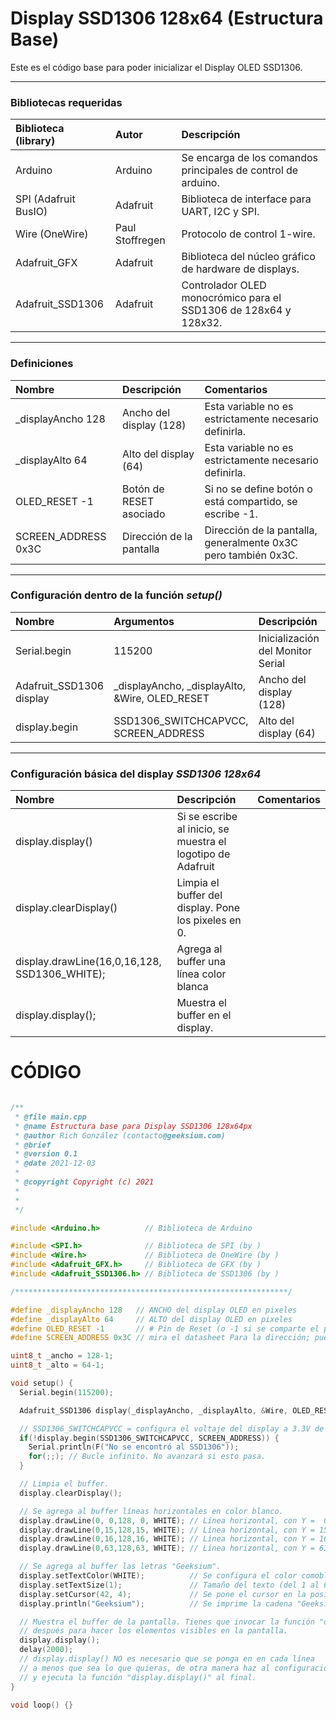 # Display SSD1306 128x64 (Estructura Base)

Este es el código base para poder inicializar el Display OLED SSD1306.

---

### **Bibliotecas requeridas**

| Biblioteca (library) | Autor           | Descripción                                                       |
| :------------------- | :-------------- | :---------------------------------------------------------------- |
| Arduino              | Arduino         | Se encarga de los comandos principales de control de arduino.     |
| SPI (Adafruit BusIO) | Adafruit        | Biblioteca de interface para UART, I2C y SPI.                     |
| Wire (OneWire)       | Paul Stoffregen | Protocolo de control 1-wire.                                      |
| Adafruit_GFX         | Adafruit        | Biblioteca del núcleo gráfico de hardware de displays.            |
| Adafruit_SSD1306     | Adafruit        | Controlador OLED  monocrómico para el SSD1306 de 128x64 y 128x32. |

---

### **Definiciones**

| Nombre              | Descripción              | Comentarios                                                    |
| :------------------ | :----------------------- | :------------------------------------------------------------- |
| _displayAncho 128   | Ancho del display (128)  | Esta variable no es estrictamente necesario definirla.         |
| _displayAlto 64     | Alto del display (64)    | Esta variable no es estrictamente necesario definirla.         |
| OLED_RESET -1       | Botón de RESET asociado  | Si no se define botón o está compartido, se escribe -1.        |
| SCREEN_ADDRESS 0x3C | Dirección de la pantalla | Dirección de la pantalla, generalmente 0x3C pero también 0x3C. |

---

### **Configuración dentro de la función _setup()_**

| Nombre                   | Argumentos                                     | Descripción                       | Comentarios |
| :----------------------- | :--------------------------------------------- | :-------------------------------- | :---------- |
| Serial.begin             | 115200                                         | Inicialización del Monitor Serial |             |
| Adafruit_SSD1306 display | _displayAncho, _displayAlto, &Wire, OLED_RESET | Ancho del display (128)           |             |
| display.begin            | SSD1306_SWITCHCAPVCC, SCREEN_ADDRESS           | Alto del display (64)             |             |

---

### **Configuración básica del display _SSD1306 128x64_**

| Nombre                                        | Descripción                                                 | Comentarios |
| :-------------------------------------------- | :---------------------------------------------------------- | :---------- |
| display.display()                             | Si se escribe al inicio, se muestra el logotipo de Adafruit |             |
| display.clearDisplay()                        | Limpia el buffer del display. Pone los pixeles en 0.        |             |
| display.drawLine(16,0,16,128, SSD1306_WHITE); | Agrega al buffer una línea color blanca                     |             |
| display.display();                            | Muestra el buffer en el display.                            |             |

# CÓDIGO

``` cpp

/**
 * @file main.cpp
 * @name Estructura base para Display SSD1306 128x64px
 * @author Rich González (contacto@geeksium.com)
 * @brief 
 * @version 0.1
 * @date 2021-12-03
 * 
 * @copyright Copyright (c) 2021
 * 
 * 
 */

#include <Arduino.h>          // Biblioteca de Arduino 

#include <SPI.h>              // Biblioteca de SPI (by )
#include <Wire.h>             // Biblioteca de OneWire (by )
#include <Adafruit_GFX.h>     // Biblioteca de GFX (by )
#include <Adafruit_SSD1306.h> // Biblioteca de SSD1306 (by )

/*************************************************************/

#define _displayAncho 128   // ANCHO del display OLED en pixeles
#define _displayAlto 64     // ALTO del display OLED en pixeles
#define OLED_RESET -1       // # Pin de Reset (o -1 si se comparte el pin de reset del Arduino)
#define SCREEN_ADDRESS 0x3C // mira el datasheet Para la dirección; puede ser 0x3C o 0x3D.

uint8_t _ancho = 128-1;
uint8_t _alto = 64-1;

void setup() {
  Serial.begin(115200);

  Adafruit_SSD1306 display(_displayAncho, _displayAlto, &Wire, OLED_RESET);

  // SSD1306_SWITCHCAPVCC = configura el voltaje del display a 3.3V de manera interna.
  if(!display.begin(SSD1306_SWITCHCAPVCC, SCREEN_ADDRESS)) {
    Serial.println(F("No se encontró al SSD1306"));
    for(;;); // Bucle infinito. No avanzará si esto pasa.
  }

  // Limpia el buffer.
  display.clearDisplay();

  // Se agrega al buffer líneas horizontales en color blanco.
  display.drawLine(0, 0,128, 0, WHITE); // Línea horizontal, con Y =  0
  display.drawLine(0,15,128,15, WHITE); // Línea horizontal, con Y = 15
  display.drawLine(0,16,128,16, WHITE); // Línea horizontal, con Y = 16
  display.drawLine(0,63,128,63, WHITE); // Línea horizontal, con Y = 63

  // Se agrega al buffer las letras "Geeksium".
  display.setTextColor(WHITE);          // Se configura el color comoblanco
  display.setTextSize(1);               // Tamaño del texto (del 1 al 6).
  display.setCursor(42, 4);             // Se pone el cursor en la posición x=42, y=4.
  display.println("Geeksium");          // Se imprime la cadena "Geeksium".

  // Muestra el buffer de la pantalla. Tienes que invocar la función "display()"
  // después para hacer los elementos visibles en la pantalla.
  display.display();
  delay(2000);
  // display.display() NO es necesario que se ponga en en cada línea
  // a menos que sea lo que quieras, de otra manera haz al configuración
  // y ejecuta la función "display.display()" al final.
}

void loop() {}

```